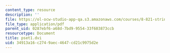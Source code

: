 ```yaml
---
content_type: resource
description: ''
file: https://ol-ocw-studio-app-qa.s3.amazonaws.com/courses/8-821-string-theory-and-holographic-duality-fall-2014/34913a16c2749aec4647cd21c9975d2e_MIT8_821F14_pset1.pdf
file_type: application/pdf
parent_uid: 0287ebf6-a68d-7bd9-9554-33f603873ccb
resourcetype: Document
title: pset1.dvi
uid: 34913a16-c274-9aec-4647-cd21c9975d2e
---
```

